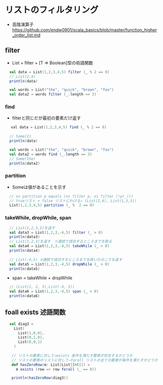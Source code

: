 # リストのフィルタリング
- 高階演算子 https://github.com/endw0901/scala_basics/blob/master/function_higher_order_list.md


## filter
- List + filter + [T => Boolean]型の術語関数
```scala
  val data = List(1,2,3,4,5) filter (_ % 2 == 0)
  // List(2,4)
  println(data)

  val words = List("the", "quick", "brown", "fox")
  val data2 = words filter (_.length == 3)
```

### find
- filterと同じだが最初の要素だけ返す
```scala
 　val data = List(1,2,3,4,5) find (_ % 2 == 0)
  
  // Some(2)
  println(data)

  val words = List("the", "quick", "brown", "fox")
  val data2 = words find (_.length == 3)
  // Some(the)
  println(data2)
```

### partition
- Someは値があることを示す
```scala
  // xs partition p equals (xs filter p, xs filter (!p(_)))
  // trueリスト + false リストにわける→ (List(2,4), List(1,3,5))
  List(1,2,3,4,5) partition (_ %  2 == 0)
```

### takeWhile, dropWhile, span
```scala
  // List(1,2,3,5)を返す
  val data3 = List(1,2,3,-4,5) filter (_ > 0)
  println(data3)
  // List(1,2,3)を返す　※連続で成功するところまでを取る
  val data4 = List(1,2,3,-4,5) takeWhile (_ > 0)
  println(data4)
  
  // List(-4,5) ※連続で成功するところまでを除いたのこりを返す
  val data5 = List(1,2,3,-4,5) dropWhile (_ > 0)
  println(data5)
```

- span = takeWhile + dropWhile
```scala
  // (List(1, 2, 3),List(-4, 5))
  val data6 = List(1,2,3,-4,5) span (_ > 0)
  println(data6)
```

## foall exists 述語関数
```scala
  val diag3 =
    List(
      List(1,0,0),
      List(0,1,0),
      List(0,0,1)
    )
   
   // リストの要素に対して→exists 条件を満たす要素が存在するかどうか
   // リストの要素のリストに対して→forall リストの全ての要素が条件を満たすかどうか
   def hasZeroRow(m: List[List[Int]]) =
     m exists (row => row forall (_ == 0))

   println(hasZeroRow(diag3))
```

